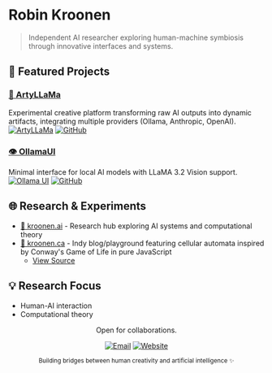 # Robin Kroonen

> Independent AI researcher exploring human-machine symbiosis through innovative interfaces and systems.

## 🚀 Featured Projects

### [🎨 ArtyLLaMa](https://artyllama.com)
Experimental creative platform transforming raw AI outputs into dynamic artifacts, integrating multiple providers (Ollama, Anthropic, OpenAI).
[![ArtyLLaMa](https://img.shields.io/badge/Visit-ArtyLLaMa-blue?style=flat-square)](https://artyllama.com)
[![GitHub](https://img.shields.io/badge/GitHub-View_Code-black?style=flat-square&logo=github)](https://github.com/ArtyLLaMa/ArtyLLaMa)

### [👁️ OllamaUI](https://ollamaui.org)
Minimal interface for local AI models with LLaMA 3.2 Vision support.
[![Ollama UI](https://img.shields.io/badge/Visit-OllamaUI-blue?style=flat-square)](https://ollamaui.org)
[![GitHub](https://img.shields.io/badge/GitHub-View_Code-black?style=flat-square&logo=github)](https://github.com/OllamaUI/OllamaUI)

## 🌐 Research & Experiments

- [🧠 kroonen.ai](https://kroonen.ai) - Research hub exploring AI systems and computational theory
- [🔬 kroonen.ca](https://kroonen.ca) - Indy blog/playground featuring cellular automata inspired by Conway's Game of Life in pure JavaScript
  - [View Source](https://github.com/kroonen/kroonen-ca)

## 💡 Research Focus
- Human-AI interaction
- Computational theory

<div align="center">
<p>Open for collaborations.</p>
<a href="mailto:hello@kroonen.ai"><img src="https://img.shields.io/badge/Contact-hello@kroonen.ai-red?style=flat-square&logo=gmail" alt="Email"></a>
<a href="https://kroonen.ai"><img src="https://img.shields.io/badge/Visit-kroonen.ai-blue?style=flat-square" alt="Website"></a>

<sub>Building bridges between human creativity and artificial intelligence ✨</sub>
</div>

